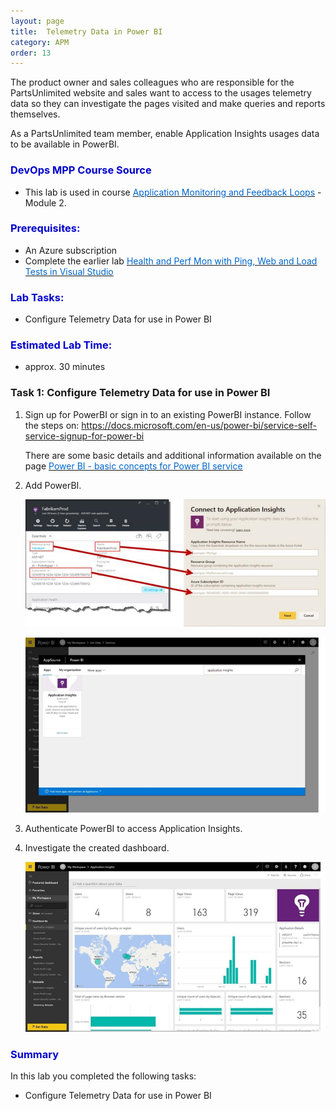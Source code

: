```yaml
---
layout: page
title:  Telemetry Data in Power BI
category: APM
order: 13
---
```



The product owner and sales colleagues who are responsible for the PartsUnlimited website and sales want to access to the usages telemetry data so they can investigate the pages visited and make queries and reports themselves.  

As a PartsUnlimited team member, enable Application Insights usages data to be available in PowerBI.  



<h3><span style="color: #0000CD;">DevOps MPP Course Source </span></h3>

- This lab is used in course <a href="https://www.edx.org/course/application-monitoring-feedback-loops-microsoft-devops200-7x-0" target="_blank"><span style="color: #0066cc;" color="#0066cc"> Application Monitoring and Feedback Loops</span></a> - Module 2.



<h3><span style="color: #0000CD;">Prerequisites:</span></h3>

- An Azure subscription
- Complete the earlier lab <a href="https://microsoft.github.io/PartsUnlimited/apm/200.6x-APM-HealthandPerfMonitoring.html" target="_blank"><span style="color: #0066cc;" color="#0066cc"> Health and Perf Mon with Ping, Web and Load Tests in Visual Studio  </span></a> 



<h3><span style="color: #0000CD;">Lab Tasks: </span></h3>

- Configure Telemetry Data for use in Power BI  






<h3><span style="color: #0000CD;">Estimated Lab Time:</span></h3>

- approx. 30 minutes  



### Task 1: Configure Telemetry Data for use in Power BI  



1. Sign up for PowerBI or sign in to an existing PowerBI instance. Follow the steps on:  <a href="https://docs.microsoft.com/en-us/power-bi/service-self-service-signup-for-power-bi " target="_blank"><span style="color: #0066cc;" color="#0066cc"> https://docs.microsoft.com/en-us/power-bi/service-self-service-signup-for-power-bi </span></a> 

    There are some basic details and additional information available on the page <a href="https://docs.microsoft.com/en-us/power-bi/service-basic-concepts" target="_blank"><span style="color: #0066cc;" color="#0066cc"> Power BI - basic concepts for Power BI service</span></a> 

2. Add PowerBI.  


    ![](../assets/telemetrydatainpowerbi-jan2018/addaiinvs_code_5.png)


    ![](../assets/telemetrydatainpowerbi-jan2018/telemdatainpowerbi_2.png)



3.	Authenticate PowerBI to access Application Insights.  


4.	Investigate the created dashboard.  



    ![](../assets/telemetrydatainpowerbi-jan2018/telemdatainpowerbi_3.png)








<h3><span style="color: #0000CD;"> Summary</span></h3>

In this lab you completed the following tasks:
- Configure Telemetry Data for use in Power BI  